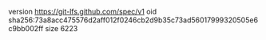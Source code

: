 version https://git-lfs.github.com/spec/v1
oid sha256:73a8acc475576d2aff012f0246cb2d9b35c73ad56017999320505e6c9bb002ff
size 6223

